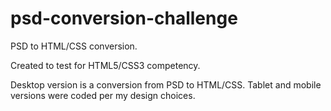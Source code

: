 # psd-conversion-challenge
PSD to HTML/CSS conversion.

Created to test for HTML5/CSS3 competency.

Desktop version is a conversion from PSD to HTML/CSS.
Tablet and mobile versions were coded per my design choices. 
